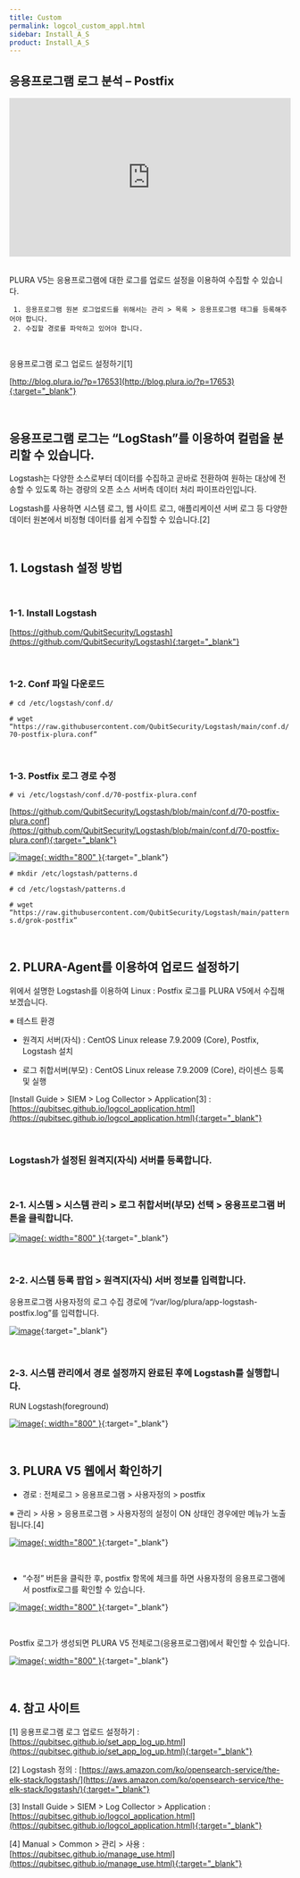 ```yaml
---
title: Custom
permalink: logcol_custom_appl.html
sidebar: Install_A_S
product: Install_A_S
---
```


## 응용프로그램 로그 분석 – Postfix

<style>.embed-container { position: relative; padding-bottom: 56.25%; height: 0; overflow: hidden; max-width: 100%; } .embed-container iframe, .embed-container object, .embed-container embed { position: absolute; top: 0; left: 0; width: 100%; height: 100%; }</style><div class='embed-container'><iframe src='https://www.youtube.com/embed/YmWLsadlIdM' frameborder='0' allowfullscreen></iframe></div>

<br />

PLURA V5는 응용프로그램에 대한 로그를 업로드 설정을 이용하여 수집할 수 있습니다.

     1. 응용프로그램 원본 로그업로드를 위해서는 관리 > 목록 > 응용프로그램 태그를 등록해주어야 합니다.
     2. 수집할 경로를 파악하고 있어야 합니다.

<br />

응용프로그램 로그 업로드 설정하기[1]

[http://blog.plura.io/?p=17653](http://blog.plura.io/?p=17653){:target="_blank"}

<br />

## 응용프로그램 로그는 “LogStash”를 이용하여 컬럼을 분리할 수 있습니다.

Logstash는 다양한 소스로부터 데이터를 수집하고 곧바로 전환하여 원하는 대상에 전송할 수 있도록 하는 경량의 오픈 소스 서버측 데이터 처리 파이프라인입니다.

Logstash를 사용하면 시스템 로그, 웹 사이트 로그, 애플리케이션 서버 로그 등 다양한 데이터 원본에서 비정형 데이터를 쉽게 수집할 수 있습니다.[2]

<br />

## 1. Logstash 설정 방법

<br />

### 1-1. Install Logstash
[https://github.com/QubitSecurity/Logstash](https://github.com/QubitSecurity/Logstash){:target="_blank"}

<br />

### 1-2. Conf 파일 다운로드
`# cd /etc/logstash/conf.d/`

`# wget “https://raw.githubusercontent.com/QubitSecurity/Logstash/main/conf.d/70-postfix-plura.conf”`

<br />

### 1-3. Postfix 로그 경로 수정

`# vi /etc/logstash/conf.d/70-postfix-plura.conf`

[https://github.com/QubitSecurity/Logstash/blob/main/conf.d/70-postfix-plura.conf](https://github.com/QubitSecurity/Logstash/blob/main/conf.d/70-postfix-plura.conf){:target="_blank"}

[![image](/docs/images/Ins_G/LogCol_Customapp/2.png){: width="800" }](/docs/images/Ins_G/LogCol_Customapp/2.png){:target="_blank"}

`# mkdir /etc/logstash/patterns.d`

`# cd /etc/logstash/patterns.d`

`# wget “https://raw.githubusercontent.com/QubitSecurity/Logstash/main/patterns.d/grok-postfix”`

<br />

## 2. PLURA-Agent를 이용하여 업로드 설정하기

위에서 설명한 Logstash를 이용하여 Linux : Postfix 로그를 PLURA V5에서 수집해보겠습니다.

※ 테스트 환경

- 원격지 서버(자식) : CentOS Linux release 7.9.2009 (Core), Postfix, Logstash 설치

- 로그 취합서버(부모) : CentOS Linux release 7.9.2009 (Core), 라이센스 등록 및 실행

[Install Guide > SIEM > Log Collector > Application[3] : [https://qubitsec.github.io/logcol_application.html](https://qubitsec.github.io/logcol_application.html){:target="_blank"}

<br />

### Logstash가 설정된 원격지(자식) 서버를 등록합니다.

<br />

### 2-1. 시스템  > 시스템 관리 > 로그 취합서버(부모) 선택 > 응용프로그램 버튼을 클릭합니다.  

[![image](/docs/images/Ins_G/LogCol_Customapp/3.png){: width="800" }](/docs/images/Ins_G/LogCol_Customapp/3.png){:target="_blank"}

<br />

### 2-2. 시스템 등록 팝업 > 원격지(자식) 서버 정보를 입력합니다.
응용프로그램 사용자정의 로그 수집 경로에 “/var/log/plura/app-logstash-postfix.log”를 입력합니다.

[![image](/docs/images/Ins_G/LogCol_Customapp/4.png)](/docs/images/Ins_G/LogCol_Customapp/4.png){:target="_blank"}

<br />

### 2-3. 시스템 관리에서 경로 설정까지 완료된 후에 Logstash를 실행합니다.

RUN Logstash(foreground)

[![image](/docs/images/Ins_G/LogCol_Customapp/5.png){: width="800" }](/docs/images/Ins_G/LogCol_Customapp/5.png){:target="_blank"}

<br />

## 3. PLURA V5 웹에서 확인하기

- 경로 : 전체로그 > 응용프로그램 > 사용자정의 > postfix

※ 관리 > 사용 > 응용프로그램 > 사용자정의 설정이 ON 상태인 경우에만 메뉴가 노출됩니다.[4]

[![image](/docs/images/Ins_G/LogCol_Customapp/6.png){: width="800" }](/docs/images/Ins_G/LogCol_Customapp/6.png){:target="_blank"}

<br />

- “수정” 버튼을 클릭한 후, postfix 항목에 체크를 하면 사용자정의 응용프로그램에서 postfix로그를 확인할 수 있습니다.


[![image](/docs/images/Ins_G/LogCol_Customapp/7.png){: width="800" }](/docs/images/Ins_G/LogCol_Customapp/7.png){:target="_blank"}

<br />

Postfix 로그가 생성되면 PLURA V5 전체로그(응용프로그램)에서 확인할 수 있습니다.

[![image](/docs/images/Ins_G/LogCol_Customapp/8.png){: width="800" }](/docs/images/Ins_G/LogCol_Customapp/8.png){:target="_blank"}

<br />

## 4. 참고 사이트
[1] 응용프로그램 로그 업로드 설정하기 : [https://qubitsec.github.io/set_app_log_up.html](https://qubitsec.github.io/set_app_log_up.html){:target="_blank"}

[2] Logstash 정의 : [https://aws.amazon.com/ko/opensearch-service/the-elk-stack/logstash/](https://aws.amazon.com/ko/opensearch-service/the-elk-stack/logstash/){:target="_blank"}

[3] Install Guide > SIEM > Log Collector > Application : [https://qubitsec.github.io/logcol_application.html](https://qubitsec.github.io/logcol_application.html){:target="_blank"}

[4] Manual > Common > 관리 > 사용 : [https://qubitsec.github.io/manage_use.html](https://qubitsec.github.io/manage_use.html){:target="_blank"}